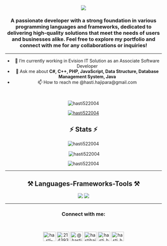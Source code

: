 <h1 align="center">
    <img src="https://readme-typing-svg.herokuapp.com/?font=Righteous&size=35&center=true&vCenter=true&width=500&height=70&duration=4000&lines=Hi+There!+👋;+I'm+Hasti+Hajipara!;" />
</h1>

<h3 align="center">A passionate developer with a strong foundation in various programming languages and frameworks, dedicated to delivering high-quality solutions that meet the needs of users and businesses alike. Feel free to explore my portfolio and connect with me for any collaborations or inquiries!</h3>

<hr>
<div align="center">
    <ul>
        <li>
         🔭 I’m currently working in Evision IT Solution as an Associate Software Developer
        </li>
        <li>
         💬 Ask me about <b>C#, C++, PHP, JavaScript, Data Structure, Database Management System, Java</b>
        </li>
        <li>
            📫 How to reach me @hasti.hajipara@gmail.com
        </li>
    </ul>

</div>
<br>
<p align="center"> <img src="https://komarev.com/ghpvc/?username=hasti522004&label=Profile%20views&color=0e75b6&style=flat" alt="hasti522004" /> </p>

<div align="center">
    <a href="https://github.com/ryo-ma/github-profile-trophy"><img src="https://github-profile-trophy.vercel.app/?username=hasti522004" alt="hasti522004" /></a>
</div>

<h2 align="center">⚡ Stats ⚡</h2>
<div align="center">
    <p><img align="center" src="https://github-readme-stats.vercel.app/api/top-langs?username=hasti522004&show_icons=true&locale=en&layout=compact" alt="hasti522004" /></p>
    <p>&nbsp;<img align="center" src="https://github-readme-stats.vercel.app/api?username=hasti522004&show_icons=true&locale=en" alt="hasti522004" /></p>
    <p><img align="center" src="https://github-readme-streak-stats.herokuapp.com/?user=hasti522004&" alt="hasti522004" /></p>
</div>

<hr>
<h2 align="center">⚒️ Languages-Frameworks-Tools ⚒️</h2>
<div align="center">
    <img src="https://skillicons.dev/icons?i=php,react,bootstrap,html,css,vscode,github,figma,tailwind,git,r,aws,django,postman" />
    <img src="https://skillicons.dev/icons?i=nodejs,java,python,javascript,express,firebase,mongodb,c,cpp,java,mysql,flutter,dart" />
</div>

<hr>
<h3 align="center">Connect with me:</h3>
<br>
<p align="center">
    <a href="https://linkedin.com/in/hasti-hajipara-288542222/" target="blank"><img align="center" src="https://raw.githubusercontent.com/rahuldkjain/github-profile-readme-generator/master/src/images/icons/Social/linked-in-alt.svg" alt="hasti-hajipara-288542222/" height="30" width="40" /></a>
    <a href="https://stackoverflow.com/users/21439316/hasti-hajipara" target="blank"><img align="center" src="https://raw.githubusercontent.com/rahuldkjain/github-profile-readme-generator/master/src/images/icons/Social/stack-overflow.svg" alt="21439316/hasti_hajipara" height="30" width="40" /></a>
    <a href="https://www.youtube.com/c/@hastihajipara777" target="blank"><img align="center" src="https://raw.githubusercontent.com/rahuldkjain/github-profile-readme-generator/master/src/images/icons/Social/youtube.svg" alt="@hastihajipara777" height="30" width="40" /></a>
<a href="https://www.codechef.com/users/hastihajipara" target="blank"><img align="center" src="https://img.icons8.com/color/48/000000/codechef.png" alt="hastihajipara" height="30" width="40" /></a>
    <a href="https://www.hackerrank.com/hasti_hajipara" target="blank"><img align="center" src="https://raw.githubusercontent.com/rahuldkjain/github-profile-readme-generator/master/src/images/icons/Social/hackerrank.svg" alt="hasti_hajipara" height="30" width="40" /></a>
    <a href="https://www.leetcode.com/hasti_hajipara/" target="blank"><img align="center" src="https://raw.githubusercontent.com/rahuldkjain/github-profile-readme-generator/master/src/images/icons/Social/leet-code.svg" alt="hasti_hajipara/" height="30" width="40" /></a>
</p>
